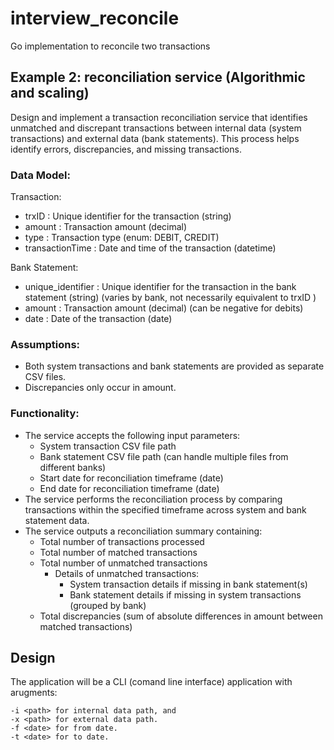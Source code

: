 # interview_reconcile
Go implementation to reconcile two transactions

## Example 2: reconciliation service (Algorithmic and scaling)

Design and implement a transaction reconciliation service that identifies unmatched and discrepant transactions between internal data
(system transactions) and external data (bank statements). This process helps identify errors, discrepancies, and missing transactions.

### Data Model:

Transaction:
* trxID : Unique identifier for the transaction (string)
* amount : Transaction amount (decimal)
* type : Transaction type (enum: DEBIT, CREDIT)
* transactionTime : Date and time of the transaction (datetime)

Bank Statement:
* unique_identifier : Unique identifier for the transaction in the bank statement (string) (varies by bank, not necessarily equivalent to trxID )
* amount : Transaction amount (decimal) (can be negative for debits)
* date : Date of the transaction (date)

### Assumptions:

* Both system transactions and bank statements are provided as separate CSV files.
* Discrepancies only occur in amount.

### Functionality:

* The service accepts the following input parameters:
   * System transaction CSV file path
   * Bank statement CSV file path (can handle multiple files from different banks)
   * Start date for reconciliation timeframe (date)
   * End date for reconciliation timeframe (date)
* The service performs the reconciliation process by comparing transactions within the specified timeframe across system
  and bank statement data.
* The service outputs a reconciliation summary containing:
   * Total number of transactions processed
   * Total number of matched transactions
   * Total number of unmatched transactions
      * Details of unmatched transactions:
         * System transaction details if missing in bank statement(s)
         * Bank statement details if missing in system transactions (grouped by bank)
   * Total discrepancies (sum of absolute differences in amount between matched transactions)

## Design

The application will be a CLI (comand line interface) application with arugments:
```
-i <path> for internal data path, and
-x <path> for external data path.
-f <date> for from date.
-t <date> for to date.
```
